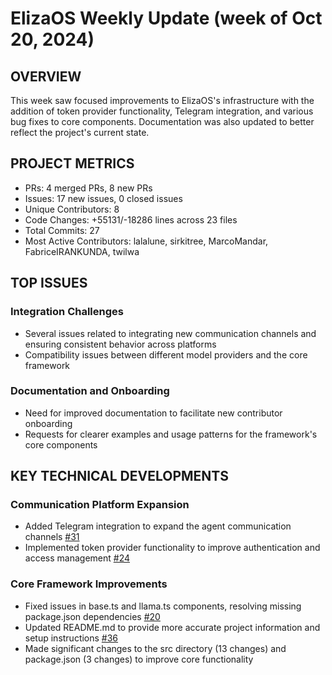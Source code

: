 # ElizaOS Weekly Update (week of Oct 20, 2024)

## OVERVIEW
This week saw focused improvements to ElizaOS's infrastructure with the addition of token provider functionality, Telegram integration, and various bug fixes to core components. Documentation was also updated to better reflect the project's current state.

## PROJECT METRICS
- PRs: 4 merged PRs, 8 new PRs
- Issues: 17 new issues, 0 closed issues
- Unique Contributors: 8
- Code Changes: +55131/-18286 lines across 23 files
- Total Commits: 27
- Most Active Contributors: lalalune, sirkitree, MarcoMandar, FabriceIRANKUNDA, twilwa

## TOP ISSUES

### Integration Challenges
- Several issues related to integrating new communication channels and ensuring consistent behavior across platforms
- Compatibility issues between different model providers and the core framework

### Documentation and Onboarding
- Need for improved documentation to facilitate new contributor onboarding
- Requests for clearer examples and usage patterns for the framework's core components

## KEY TECHNICAL DEVELOPMENTS

### Communication Platform Expansion
- Added Telegram integration to expand the agent communication channels [#31](https://github.com/elizaos/eliza/pull/31)
- Implemented token provider functionality to improve authentication and access management [#24](https://github.com/elizaos/eliza/pull/24)

### Core Framework Improvements
- Fixed issues in base.ts and llama.ts components, resolving missing package.json dependencies [#20](https://github.com/elizaos/eliza/pull/20)
- Updated README.md to provide more accurate project information and setup instructions [#36](https://github.com/elizaos/eliza/pull/36)
- Made significant changes to the src directory (13 changes) and package.json (3 changes) to improve core functionality